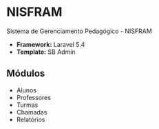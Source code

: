 # NISFRAM
Sistema de Gerenciamento Pedagógico - NISFRAM

* **Framework:** Laravel 5.4
* **Template:** SB Admin

## Módulos
* Alunos
* Professores
* Turmas
* Chamadas
* Relatórios
